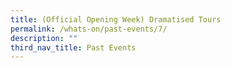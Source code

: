 ```yaml
---
title: (Official Opening Week) Dramatised Tours
permalink: /whats-on/past-events/7/
description: ""
third_nav_title: Past Events
---
```

